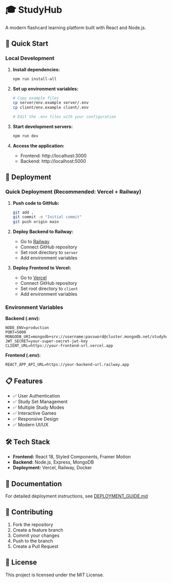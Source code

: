 # 🎓 StudyHub

A modern flashcard learning platform built with React and Node.js.

## 🚀 Quick Start

### Local Development

1. **Install dependencies:**
   ```bash
   npm run install-all
   ```

2. **Set up environment variables:**
   ```bash
   # Copy example files
   cp server/env.example server/.env
   cp client/env.example client/.env
   
   # Edit the .env files with your configuration
   ```

3. **Start development servers:**
   ```bash
   npm run dev
   ```

4. **Access the application:**
   - Frontend: http://localhost:3000
   - Backend: http://localhost:5000

## 🚀 Deployment

### Quick Deployment (Recommended: Vercel + Railway)

1. **Push code to GitHub:**
   ```bash
   git add .
   git commit -m "Initial commit"
   git push origin main
   ```

2. **Deploy Backend to Railway:**
   - Go to [Railway](https://railway.app)
   - Connect GitHub repository
   - Set root directory to `server`
   - Add environment variables

3. **Deploy Frontend to Vercel:**
   - Go to [Vercel](https://vercel.com)
   - Connect GitHub repository
   - Set root directory to `client`
   - Add environment variables

### Environment Variables

**Backend (.env):**
```env
NODE_ENV=production
PORT=5000
MONGODB_URI=mongodb+srv://username:password@cluster.mongodb.net/studyhub
JWT_SECRET=your-super-secret-jwt-key
CLIENT_URL=https://your-frontend-url.vercel.app
```

**Frontend (.env):**
```env
REACT_APP_API_URL=https://your-backend-url.railway.app
```

## 📋 Features

- ✅ User Authentication
- ✅ Study Set Management
- ✅ Multiple Study Modes
- ✅ Interactive Games
- ✅ Responsive Design
- ✅ Modern UI/UX

## 🛠️ Tech Stack

- **Frontend:** React 18, Styled Components, Framer Motion
- **Backend:** Node.js, Express, MongoDB
- **Deployment:** Vercel, Railway, Docker

## 📖 Documentation

For detailed deployment instructions, see [DEPLOYMENT_GUIDE.md](./DEPLOYMENT_GUIDE.md)

## 🤝 Contributing

1. Fork the repository
2. Create a feature branch
3. Commit your changes
4. Push to the branch
5. Create a Pull Request

## 📄 License

This project is licensed under the MIT License.
